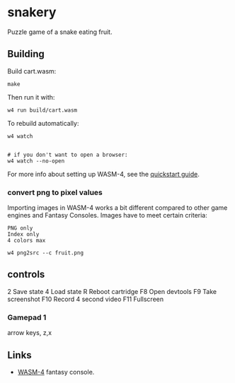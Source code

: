 # snakery 

Puzzle game of a snake eating fruit.

## Building

Build cart.wasm:

```shell
make
```

Then run it with:

```shell
w4 run build/cart.wasm
```

To rebuild automatically:

```shell
w4 watch


# if you don't want to open a browser:
w4 watch --no-open
```

For more info about setting up WASM-4, see the [quickstart guide](https://wasm4.org/docs/getting-started/setup?code-lang=c#quickstart).

### convert png to pixel values

Importing images in WASM-4 works a bit different compared to other game engines and Fantasy Consoles. Images have to meet certain criteria:

    PNG only
    Index only
    4 colors max

``` shell
w4 png2src --c fruit.png
```

## controls

2	Save state
4	Load state
R	Reboot cartridge
F8	Open devtools
F9	Take screenshot
F10	Record 4 second video
F11	Fullscreen

### Gamepad 1

arrow keys, z,x

## Links

- [WASM-4](https://wasm4.org) fantasy console.
